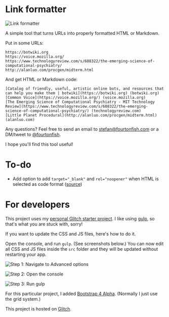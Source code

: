 # Link formatter

![Link formatter](https://cdn.glitch.com/37a654b9-a52c-4f9c-9fab-82824e856b33%2Flink-formatter.gif?1500791349107)

A simple tool that turns URLs into properly formatted HTML or Markdown.

Put in some URLs:

```
https://botwiki.org
https://voice.mozilla.org/
https://www.technologyreview.com/s/608322/the-emerging-science-of-computational-psychiatry/
http://alanluo.com/procgen/midterm.html
```

And get HTML or Markdown code:

```
[Catalog of friendly, useful, artistic online bots, and resources that can help you make them | botwiki](https://botwiki.org) (botwiki.org)
[Common Voice](https://voice.mozilla.org/) (voice.mozilla.org)
[The Emerging Science of Computational Psychiatry - MIT Technology Review](https://www.technologyreview.com/s/608322/the-emerging-science-of-computational-psychiatry/) (technologyreview.com)
[Little Planet Procedural](http://alanluo.com/procgen/midterm.html) (alanluo.com)
```

Any questions? Feel free to send an email to [stefan@fourtonfish.com](mailto:stefan@fourtonfish.com) or a DM/tweet to [@fourtonfish](https://twitter.com/fourtonfish).

I hope you'll find this tool useful!

# To-do

- Add option to add `target="_blank"` and `rel="noopener"` when HTML is selected as code format ([source](https://twitter.com/qubyte/status/889613996449554432))

# For developers

This project uses my [personal Glitch starter project](https://glitch.com/edit/#!/glitch-starter-project). I like using [gulp](http://gulpjs.com/), so that's what you are stuck with, sorry!

If you want to update the CSS and JS files, here's how to do it.

Open the console, and run `gulp`. (See screenshots below.) You can now edit all CSS and JS files inside the `src` folder and they will be updated without restarting your app.

![Step 1: Navigate to Advanced options](https://cdn.glitch.com/ade603f9-216b-48b0-a9d1-90c922a7237a%2Fhowto-01.PNG?1500481479450)

![Step 2: Open the console](https://cdn.glitch.com/ade603f9-216b-48b0-a9d1-90c922a7237a%2Fhowto-02.PNG?1500481479627)

![Step 3: Run gulp](https://cdn.glitch.com/ade603f9-216b-48b0-a9d1-90c922a7237a%2Fhowto-03.PNG?1500481612469)

For this particular project, I added [Bootstrap 4 Alpha](https://v4-alpha.getbootstrap.com/layout/grid/#grid-options). (Normally I just use the grid system.)

This project is hosted on [Glitch](https://glitch.com).

